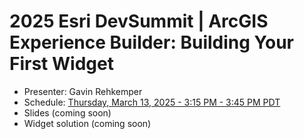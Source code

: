 # 2025 Esri DevSummit | ArcGIS Experience Builder: Building Your First Widget

- Presenter: Gavin Rehkemper
- Schedule: [Thursday, March 13, 2025 - 3:15 PM - 3:45 PM PDT](https://devtechsummit2025.esri.com/flow/esri/25epcdev/deveventportal/page/detailed-agenda/session/1730358811352001cgai)
- Slides (coming soon)
- Widget solution (coming soon)
